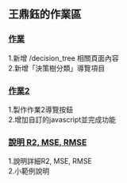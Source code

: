 ## 王鼎鈺的作業區

### [作業](./lesson6_作業_王鼎鈺)  
1.新增 /decision_tree 相關頁面內容  
2.新增「決策樹分類」導覽項目  

### [作業2](./lesson7_作業2_王鼎鈺)
1.製作作業2導覽按鈕  
2.增加自訂的javascript並完成功能  

### [說明 R2, MSE, RMSE](./regression_explain_王鼎鈺.ipynb)  
1.說明詳細R2, MSE, RMSE  
2.小範例說明  